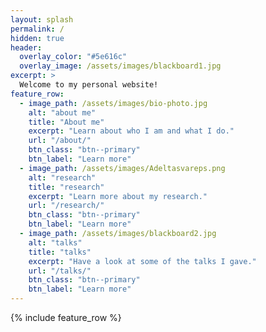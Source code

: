 ```yaml
---
layout: splash
permalink: /
hidden: true
header:
  overlay_color: "#5e616c"
  overlay_image: /assets/images/blackboard1.jpg
excerpt: >
  Welcome to my personal website!
feature_row:
  - image_path: /assets/images/bio-photo.jpg
    alt: "about me"
    title: "About me"
    excerpt: "Learn about who I am and what I do."
    url: "/about/"
    btn_class: "btn--primary"
    btn_label: "Learn more"
  - image_path: /assets/images/Adeltasvareps.png
    alt: "research"
    title: "research"
    excerpt: "Learn more about my research."
    url: "/research/"
    btn_class: "btn--primary"
    btn_label: "Learn more"
  - image_path: /assets/images/blackboard2.jpg
    alt: "talks"
    title: "talks"
    excerpt: "Have a look at some of the talks I gave."
    url: "/talks/"
    btn_class: "btn--primary"
    btn_label: "Learn more"      
---
```


{% include feature_row %}
